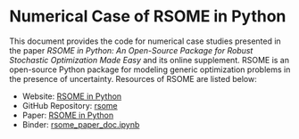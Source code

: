 # Numerical Case of RSOME in Python

This document provides the code for numerical case studies presented in the paper *RSOME in Python: An Open-Source Package for Robust Stochastic Optimization Made Easy* and its online supplement. RSOME is an open-source Python package for modeling generic optimization problems in the presence of uncertainty. Resources of RSOME are listed below:
- Website: [RSOME in Python](https://xiongpengnus.github.io/rsome/)
- GitHub Repository: [rsome](https://github.com/XiongPengNUS/rsome)
- Paper: [RSOME in Python](http://www.optimization-online.org/DB_HTML/2021/06/8443.html#:~:text=Optimization%20Online%20%2D%20RSOME%20in%20Python,Robust%20Stochastic%20Optimization%20Made%20Easy&text=Abstract%3A%20We%20develop%20a%20Python,and%20distributionally%20robust%20optimization%20problems.)
- Binder: [rsome_paper_doc.ipynb](https://mybinder.org/v2/gh/XiongPengNUS/rsome-paper-numerical-cases/7c2984681ca5d811581d3e9e72a3eaa8249687b7?urlpath=lab%2Ftree%2Frsome_paper_doc.ipynb)